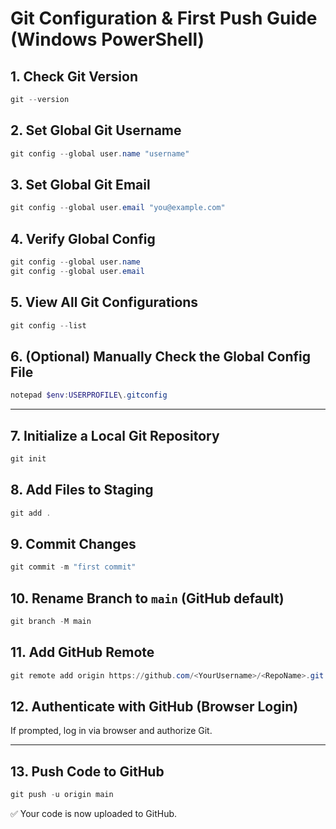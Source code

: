 # Git Configuration & First Push Guide (Windows PowerShell)

## 1. Check Git Version
```powershell
git --version
````

## 2. Set Global Git Username

```powershell
git config --global user.name "username"
```

## 3. Set Global Git Email

```powershell
git config --global user.email "you@example.com"
```

## 4. Verify Global Config

```powershell
git config --global user.name
git config --global user.email
```

## 5. View All Git Configurations

```powershell
git config --list
```

## 6. (Optional) Manually Check the Global Config File

```powershell
notepad $env:USERPROFILE\.gitconfig
```

---

## 7. Initialize a Local Git Repository

```powershell
git init
```

## 8. Add Files to Staging

```powershell
git add .
```

## 9. Commit Changes

```powershell
git commit -m "first commit"
```

## 10. Rename Branch to `main` (GitHub default)

```powershell
git branch -M main
```

## 11. Add GitHub Remote

```powershell
git remote add origin https://github.com/<YourUsername>/<RepoName>.git
```

## 12. Authenticate with GitHub (Browser Login)

If prompted, log in via browser and authorize Git.

---

## 13. Push Code to GitHub

```powershell
git push -u origin main
```

✅ Your code is now uploaded to GitHub.

